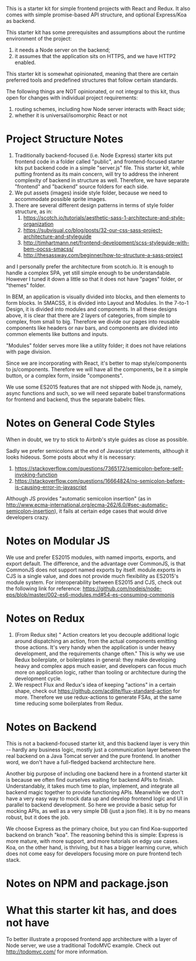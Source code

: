 This is a starter kit for simple frontend projects with React and Redux. It also comes with simple promise-based API structure, and optional Express/Koa as backend.

This starter kit has some prerequisites and assumptions about the runtime environment of the project:
1. it needs a Node server on the backend;
2. it assumes that the application sits on HTTPS, and we have HTTP2 enabled.

This starter kit is somewhat opinionated, meaning that there are certain preferred tools and predefined structures that follow certain standards.

The following things are NOT opinionated, or not integral to this kit, thus open for changes with individual project requirements:
1. routing schemes, including how Node server interacts with React side;
2. whether it is universal/isomorphic React or not

# Project Structure Notes
1. Traditionally backend-focused (i.e. Node Express) starter kits put frontend code in a folder called "public", and frontend-focused starter kits put backend code in a simple "server.js" file. This starter kit, while putting frontend as its main concern, will try to address the inherent complexity of backend in structure as well. Therefore, we have separate "frontend" and "backend" source folders for each side.
2. We put assets (images) inside style folder, because we need to accommodate possible sprite images.
3. There are several different design patterns in terms of style folder structure, as in:
    1. https://scotch.io/tutorials/aesthetic-sass-1-architecture-and-style-organization
    2. https://subvisual.co/blog/posts/32-our-css-sass-project-architecture-and-styleguide
    3. http://timhartmann.net/frontend-development/scss-styleguide-with-bem-oocss-smacss/
    4. http://thesassway.com/beginner/how-to-structure-a-sass-project

and I personally prefer the architecture from scotch.io. It is enough to handle a complex SPA, yet still simple enough to be understandable.
However I tuned it down a little so that it does not have "pages" folder, or "themes" folder.

In BEM, an application is visually divided into blocks, and then elements to form blocks. In SMACSS, it is divided into Layout and Modules. In the 7-to-1 Design, it is divided into modules and components.
In all these designs above, it is clear that there are 2 layers of categories, from simple to complex, from small to big. Therefore we divide
our pages into reusable components like headers or nav bars, and components are divided into common elements like buttons and inputs.

"Modules" folder serves more like a utility folder; it does not have relations with page division.

Since we are incorporating with React, it's better to map style/components to js/components. Therefore we will have all the components, be it a simple button, or a complex form, inside "components".
 
 
We use some ES2015 features that are not shipped with Node.js, namely, async functions and such, so we will need separate babel transformations for frontend and backend, thus the separate babelrc files.

# Notes on General Code Styles
When in doubt, we try to stick to Airbnb's style guides as close as possible.

Sadly we prefer semicolons at the end of Javascript statements, although it looks hideous. Some posts about why it is necessary:

1. https://stackoverflow.com/questions/7365172/semicolon-before-self-invoking-function
2. https://stackoverflow.com/questions/16664824/no-semicolon-before-is-causing-error-in-javascript

Although JS provides "automatic semicolon insertion" (as in http://www.ecma-international.org/ecma-262/6.0/#sec-automatic-semicolon-insertion), it fails at certain edge cases that would drive developers crazy.


# Notes on Modular JS
We use and prefer ES2015 modules, with named imports, exports, and export default. The difference, and the advantage over CommonJS, is that CommonJS does not support named exports by itself. module.exports in CJS is a single value, and does not provide much flexibility as ES2015's module system.
For interoperability between ES2015 and CJS, check out the following link for reference:
https://github.com/nodejs/node-eps/blob/master/002-es6-modules.md#54-es-consuming-commonjs




# Notes on Redux
1. (From Redux site) " Action creators let you decouple additional logic around dispatching an action, from the actual components emitting those actions. It's very handy when the application is under heavy development, and the requirements change often."
This is why we use Redux boilerplate, or boilerplates in general: they make developing heavy and complex apps much easier, and developers can focus
much more on application logic, rather than tooling or architecture during the development cycle.
2. We respect Flux and Redux's idea of keeping "actions" in a certain shape, check out https://github.com/acdlite/flux-standard-action for more. Therefore we use redux-actions to generate FSAs, at the same time reducing some boilerplates from Redux.

# Notes on Backend
This is not a backend-focused starter kit, and this backend layer is very thin -- hardly any business logic, mostly just a communication layer between the real backend on a Java Tomcat server and the pure frontend.
In another word, we don't have a full-fledged backend architecture here.

Another big purpose of including one backend here in a frontend starter kit is because we often find ourselves waiting for backend APIs to finish. Understandably, it takes much time to plan, implement, and integrate all backend magic together to provide functioning APIs.
Meanwhile we don't have a very easy way to mock data up and develop frontend logic and UI in parallel to backend development.
So here we provide a basic setup for mocking APIs, as well as a very simple DB (just a json file). It is by no means robust, but it does the job.

We choose Express as the primary choice, but you can find Koa-supported backend on branch "koa". The reasoning behind this is simple: Express is more mature, with more support, and more tutorials on edgy use cases.
Koa, on the other hand, is thriving, but it has a bigger learning curve, which does not come easy for developers focusing more on pure frontend tech stack.

# Notes on NPM and package.json

# What this starter kit has, and does not have
To better illustrate a proposed frontend app architecture with a layer of Node server, we use a traditional TodoMVC example. Check out http://todomvc.com/ for more information.